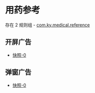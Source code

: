 # 用药参考

存在 2 规则组 - [com.ky.medical.reference](/src/apps/com.ky.medical.reference.ts)

## 开屏广告

- [快照-0](https://i.gkd.li/import/12918049)

## 弹窗广告

- [快照-0](https://i.gkd.li/import/import/12840924)
